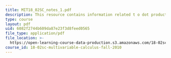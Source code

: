 ```yaml
---
title: MIT18_02SC_notes_1.pdf
description: This resource contains information related t o dot product.
type: course
layout: pdf
uid: 6082f2744b609da87e23f3d8feed0565
file_type: application/pdf
file_location: >-
  https://open-learning-course-data-production.s3.amazonaws.com/18-02sc-multivariable-calculus-fall-2010/6082f2744b609da87e23f3d8feed0565_MIT18_02SC_notes_1.pdf
course_id: 18-02sc-multivariable-calculus-fall-2010
---
```

